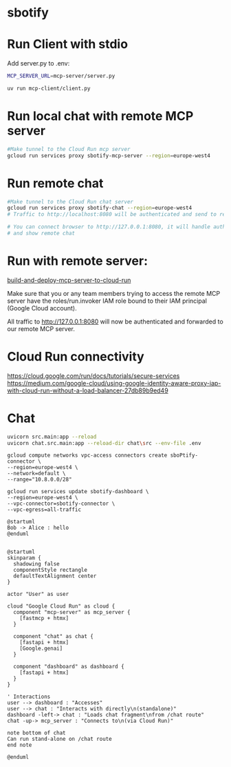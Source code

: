 # sbotify

# Run Client with stdio

Add server.py to .env:

```bash
MCP_SERVER_URL=mcp-server/server.py
```

```bash
uv run mcp-client/client.py
```

# Run local chat with remote MCP server
```bash
#Make tunnel to the Cloud Run mcp server
gcloud run services proxy sbotify-mcp-server --region=europe-west4
```

# Run remote chat
```bash
#Make tunnel to the Cloud Run chat server
gcloud run services proxy sbotify-chat --region=europe-west4
# Traffic to http://localhost:8080 will be authenticated and send to remote mcpserver

# You can connect browser to http://127.0.0.1:8080, it will handle authentication
# and show remote chat
```



# Run with remote server:
[build-and-deploy-mcp-server-to-cloud-run](https://cloud.google.com/blog/topics/developers-practitioners/build-and-deploy-a-remote-mcp-server-to-google-cloud-run-in-under-10-minutes)

Make sure that you or any team members trying to access the remote MCP server have the roles/run.invoker IAM role bound to their IAM principal (Google Cloud account).


All traffic to http://127.0.0.1:8080 will now be authenticated and forwarded to our remote MCP server.


# Cloud Run connectivity
https://cloud.google.com/run/docs/tutorials/secure-services
https://medium.com/google-cloud/using-google-identity-aware-proxy-iap-with-cloud-run-without-a-load-balancer-27db89b9ed49


# Chat

```bash
uvicorn src.main:app --reload
uvicorn chat.src.main:app --reload-dir chat\src --env-file .env
```

```
gcloud compute networks vpc-access connectors create sboPtify-connector \
--region=europe-west4 \
--network=default \
--range="10.8.0.0/28"

gcloud run services update sbotify-dashboard \
--region=europe-west4 \
--vpc-connector=sbotify-connector \
--vpc-egress=all-traffic
```

```plantuml
@startuml
Bob -> Alice : hello
@enduml
```


```plantuml

@startuml
skinparam {
  shadowing false
  componentStyle rectangle
  defaultTextAlignment center
}

actor "User" as user

cloud "Google Cloud Run" as cloud {
  component "mcp-server" as mcp_server {
    [fastmcp + htmx]
  }

  component "chat" as chat {
    [fastapi + htmx]
    [Google.genai]
  }

  component "dashboard" as dashboard {
    [fastapi + htmx]
  }
}

' Interactions
user --> dashboard : "Accesses"
user --> chat : "Interacts with directly\n(standalone)"
dashboard -left-> chat : "Loads chat fragment\nfrom /chat route"
chat -up-> mcp_server : "Connects to\n(via Cloud Run)"

note bottom of chat
Can run stand-alone on /chat route
end note

@enduml
```